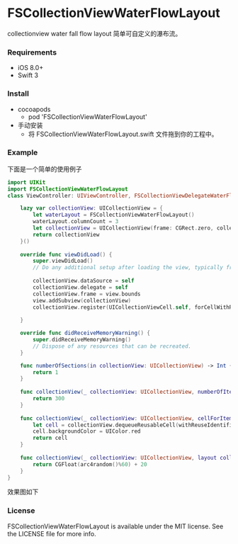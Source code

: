 # FSCollectionViewWaterFlowLayout
collectionview water fall flow layout 简单可自定义的瀑布流。

### Requirements
- iOS 8.0+ 
- Swift 3 

### Install
- cocoapods
  - pod 'FSCollectionViewWaterFlowLayout'
- 手动安装
  - 将 FSCollectionViewWaterFlowLayout.swift 文件拖到你的工程中。 
  
### Example
下面是一个简单的使用例子
```swift
import UIKit
import FSCollectionViewWaterFlowLayout
class ViewController: UIViewController, FSCollectionViewDelegateWaterFlowLayout,UICollectionViewDataSource {

    lazy var collectionView: UICollectionView = {
        let waterLayout = FSCollectionViewWaterFlowLayout()
        waterLayout.columnCount = 3
        let collectionView = UICollectionView(frame: CGRect.zero, collectionViewLayout: waterLayout)
        return collectionView
    }()
    
    override func viewDidLoad() {
        super.viewDidLoad()
        // Do any additional setup after loading the view, typically from a nib.
        
        collectionView.dataSource = self
        collectionView.delegate = self
        collectionView.frame = view.bounds
        view.addSubview(collectionView)
        collectionView.register(UICollectionViewCell.self, forCellWithReuseIdentifier: "Cell")
        
    }

    override func didReceiveMemoryWarning() {
        super.didReceiveMemoryWarning()
        // Dispose of any resources that can be recreated.
    }

    func numberOfSections(in collectionView: UICollectionView) -> Int {
        return 1
    }
    
    func collectionView(_ collectionView: UICollectionView, numberOfItemsInSection section: Int) -> Int {
        return 300
    }
    
    func collectionView(_ collectionView: UICollectionView, cellForItemAt indexPath: IndexPath) -> UICollectionViewCell {
        let cell = collectionView.dequeueReusableCell(withReuseIdentifier: "Cell", for: indexPath)
        cell.backgroundColor = UIColor.red
        return cell
    }
    
    func collectionView(_ collectionView: UICollectionView, layout collectionViewLayout: UICollectionViewLayout, heightForItemAt indexPath: IndexPath) -> CGFloat {
        return CGFloat(arc4random()%60) + 20
    }
}
```
效果图如下

### License
FSCollectionViewWaterFlowLayout is available under the MIT license. See the LICENSE file for more info.
